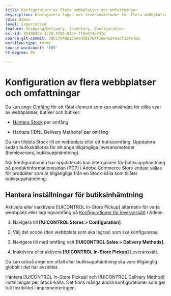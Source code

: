 ```yaml
---
title: Konfiguration av flera webbplatser och omfattningar
description: Konfigurera lager och leveransmetoder för flera webbplatser och butiksomfång.
role: Admin
level: Experienced
feature: Shipping/Delivery, Inventory, Configuration
exl-id: 8939046e-1c26-4380-83be-ff8e074e591d
source-git-commit: 36b57648e156ead801764f3ee4e5e6a0f3245fe6
workflow-type: tm+mt
source-wordcount: '189'
ht-degree: 0%

---
```


# Konfiguration av flera webbplatser och omfattningar

Du kan ange [Omfång](https://docs.magento.com/user-guide/configuration/scope.html) för ett fåtal element som kan användas för olika vyer av webbplatser, butiker och butiker:

- [Hantera Stock](https://docs.magento.com/user-guide/catalog/inventory-stock.html) per omfång

- Hantera [!DNL Delivery Methods] per omfång

Du kan tilldela Stock till en webbplats eller ett butiksomfång. Uppdatera sedan butikskällorna för att ange tillgängliga leveransmetoder (hemleverans, butiksupphämtning).

När konfigurationen har uppdaterats kan alternativen för butiksupphämtning på produktinformationssidan (PDP) i Adobe Commerce Store endast väljas för produkter som är tillgängliga från en Stock-källa som tillåter butiksupphämtning.

## Hantera inställningar för butiksinhämtning

Aktivera eller inaktivera [!UICONTROL In-Store Pickup] alternativ för varje webbplats eller lagringsomfång på [Konfigurationer för leveranssätt](enable-general.md#delivery-methods) i Admin.

1. Navigera till **[!UICONTROL Stores > Configuration]**.

1. Välj det scope (den webbplats som ska lagras) som ska konfigureras.

1. Navigera till med omfång valt **[!UICONTROL Sales > Delivery Methods]**.

1. Inaktivera eller aktivera **[!UICONTROL In-Store Pickup]** Leveranssätt.

Du kan också ange om utfall eller butiksupphämtning ska vara tillgänglig globalt i det här avsnittet.

Hantera [!UICONTROL In-Store Pickup] och [!UICONTROL Delivery Method] inställningar per Stock-källa. Det finns många andra konfigurationer som ger full flexibilitet i implementeringen.

